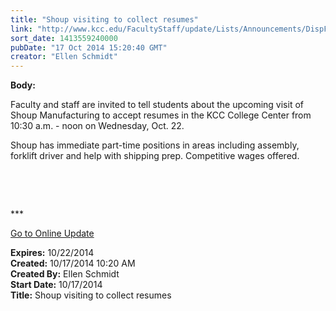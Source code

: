 ```yaml
---
title: "Shoup visiting to collect resumes"
link: "http://www.kcc.edu/FacultyStaff/update/Lists/Announcements/DispForm.aspx?ID=1679"
sort_date: 1413559240000
pubDate: "17 Oct 2014 15:20:40 GMT"
creator: "Ellen Schmidt"
---
```


<div><b>Body:</b> <div class="ExternalClass882BC5C4F0DB493D8B86F085F4D2841D"><p>​​Faculty and staff are invited to tell students about the upcoming visit of Shoup Manufacturing to accept resumes in the KCC College Center from 10:30 a.m. - noon on Wednesday, Oct. 22. </p>
<p>Shoup has immediate part-time positions in areas including assembly, forklift driver and help with shipping prep. Competitive wages offered.<br /></p>
<p> </p>
<p> </p>
<p>***</p>
<p><a href="/update">Go to Online Update</a></p></div></div>
<div><b>Expires:</b> 10/22/2014</div>
<div><b>Created:</b> 10/17/2014 10:20 AM</div>
<div><b>Created By:</b> Ellen Schmidt</div>
<div><b>Start Date:</b> 10/17/2014</div>
<div><b>Title:</b> Shoup visiting to collect resumes</div>
